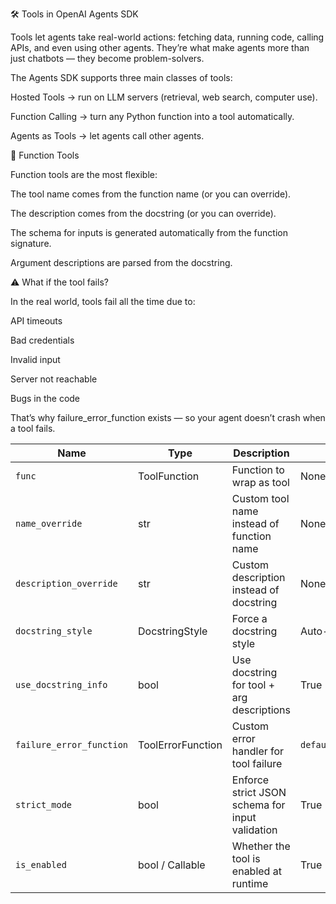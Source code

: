 🛠️ Tools in OpenAI Agents SDK

Tools let agents take real-world actions: fetching data, running code, calling APIs, and even using other agents.
They’re what make agents more than just chatbots — they become problem-solvers.

The Agents SDK supports three main classes of tools:

Hosted Tools → run on LLM servers (retrieval, web search, computer use).

Function Calling → turn any Python function into a tool automatically.

Agents as Tools → let agents call other agents.

📌 Function Tools

Function tools are the most flexible:

The tool name comes from the function name (or you can override).

The description comes from the docstring (or you can override).

The schema for inputs is generated automatically from the function signature.

Argument descriptions are parsed from the docstring.

⚠️ What if the tool fails?

In the real world, tools fail all the time due to:

API timeouts

Bad credentials

Invalid input

Server not reachable

Bugs in the code

That’s why failure_error_function exists — so your agent doesn’t crash when a tool fails.

| Name                     | Type              | Description                                     | Default                       |
| ------------------------ | ----------------- | ----------------------------------------------- | ----------------------------- |
| `func`                   | ToolFunction      | Function to wrap as tool                        | None                          |
| `name_override`          | str               | Custom tool name instead of function name       | None                          |
| `description_override`   | str               | Custom description instead of docstring         | None                          |
| `docstring_style`        | DocstringStyle    | Force a docstring style                         | Auto-detect                   |
| `use_docstring_info`     | bool              | Use docstring for tool + arg descriptions       | True                          |
| `failure_error_function` | ToolErrorFunction | Custom error handler for tool failure           | `default_tool_error_function` |
| `strict_mode`            | bool              | Enforce strict JSON schema for input validation | True                          |
| `is_enabled`             | bool / Callable   | Whether the tool is enabled at runtime          | True                          |
